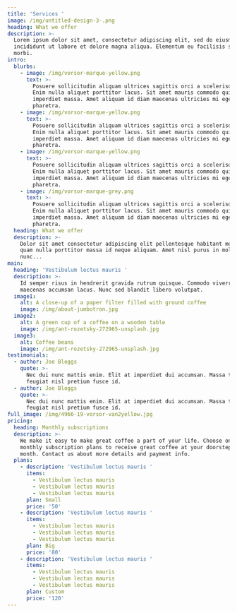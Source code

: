 ```yaml
---
title: 'Services '
image: /img/untitled-design-3-.png
heading: What we offer
description: >-
  Lorem ipsum dolor sit amet, consectetur adipiscing elit, sed do eiusmod tempor
  incididunt ut labore et dolore magna aliqua. Elementum eu facilisis sed odio
  morbi.
intro:
  blurbs:
    - image: /img/vorsor-marque-yellow.png
      text: >-
        Posuere sollicitudin aliquam ultrices sagittis orci a scelerisque purus.
        Enim nulla aliquet porttitor lacus. Sit amet mauris commodo quis
        imperdiet massa. Amet aliquam id diam maecenas ultricies mi eget mauris
        pharetra. 
    - image: /img/vorsor-marque-yellow.png
      text: >-
        Posuere sollicitudin aliquam ultrices sagittis orci a scelerisque purus.
        Enim nulla aliquet porttitor lacus. Sit amet mauris commodo quis
        imperdiet massa. Amet aliquam id diam maecenas ultricies mi eget mauris
        pharetra. 
    - image: /img/vorsor-marque-yellow.png
      text: >-
        Posuere sollicitudin aliquam ultrices sagittis orci a scelerisque purus.
        Enim nulla aliquet porttitor lacus. Sit amet mauris commodo quis
        imperdiet massa. Amet aliquam id diam maecenas ultricies mi eget mauris
        pharetra. 
    - image: /img/vorsor-marque-grey.png
      text: >-
        Posuere sollicitudin aliquam ultrices sagittis orci a scelerisque purus.
        Enim nulla aliquet porttitor lacus. Sit amet mauris commodo quis
        imperdiet massa. Amet aliquam id diam maecenas ultricies mi eget mauris
        pharetra. 
  heading: What we offer
  description: >-
    Dolor sit amet consectetur adipiscing elit pellentesque habitant morbi. Diam
    quam nulla porttitor massa id neque aliquam. Amet nisl purus in mollis
    nunc...
main:
  heading: 'Vestibulum lectus mauris '
  description: >-
    Id semper risus in hendrerit gravida rutrum quisque. Commodo viverra
    maecenas accumsan lacus. Nunc sed blandit libero volutpat.
  image1:
    alt: A close-up of a paper filter filled with ground coffee
    image: /img/about-jumbotron.jpg
  image2:
    alt: A green cup of a coffee on a wooden table
    image: /img/ant-rozetsky-272965-unsplash.jpg
  image3:
    alt: Coffee beans
    image: /img/ant-rozetsky-272965-unsplash.jpg
testimonials:
  - author: Joe Bloggs
    quote: >-
      Nec dui nunc mattis enim. Elit at imperdiet dui accumsan. Massa tempor nec
      feugiat nisl pretium fusce id.
  - author: Joe Bloggs
    quote: >-
      Nec dui nunc mattis enim. Elit at imperdiet dui accumsan. Massa tempor nec
      feugiat nisl pretium fusce id.
full_image: /img/4966-19-vorsor-van2yellow.jpg
pricing:
  heading: Monthly subscriptions
  description: >-
    We make it easy to make great coffee a part of your life. Choose one of our
    monthly subscription plans to receive great coffee at your doorstep each
    month. Contact us about more details and payment info.
  plans:
    - description: 'Vestibulum lectus mauris '
      items:
        - Vestibulum lectus mauris
        - Vestibulum lectus mauris
        - Vestibulum lectus mauris
      plan: Small
      price: '50'
    - description: 'Vestibulum lectus mauris '
      items:
        - Vestibulum lectus mauris
        - Vestibulum lectus mauris
        - Vestibulum lectus mauris
      plan: Big
      price: '80'
    - description: 'Vestibulum lectus mauris '
      items:
        - Vestibulum lectus mauris
        - Vestibulum lectus mauris
        - Vestibulum lectus mauris
      plan: Custom
      price: '120'
---
```


